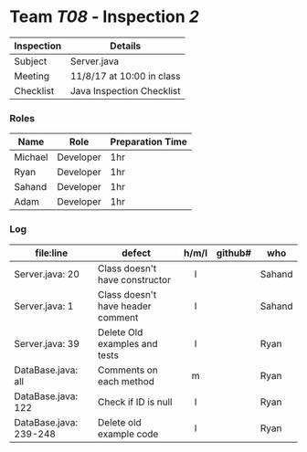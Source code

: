 # Team *T08* - Inspection *2*
 
Inspection | Details
----- | -----
Subject | Server.java
Meeting | 11/8/17 at 10:00 in class
Checklist | Java Inspection Checklist

### Roles
Name | Role | Preparation Time
---- | ---- | ----
Michael | Developer | 1hr
Ryan | Developer | 1hr
Sahand | Developer | 1hr
Adam | Developer | 1hr
### Log
file:line | defect | h/m/l | github# | who
--- | --- |:---:|:---:| ---
Server.java: 20 | Class doesn't have constructor | l |  | Sahand
Server.java: 1 | Class doesn't have header comment | l |  | Sahand
Server.java: 39 | Delete Old examples and tests | l | | Ryan
DataBase.java: all | Comments on each method | m | | Ryan
DataBase.java: 122 | Check if ID is null | l | | Ryan
DataBase.java: 239-248 | Delete old example code | l | | Ryan




 
